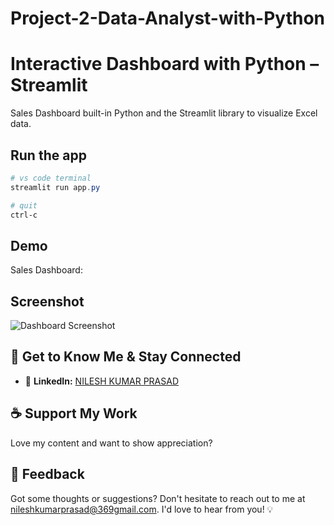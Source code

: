 # Project-2-Data-Analyst-with-Python

# Interactive Dashboard with Python – Streamlit

Sales Dashboard built-in Python and the Streamlit library to visualize Excel data.


## Run the app
```Powershell
# vs code terminal
streamlit run app.py

# quit
ctrl-c
```

## Demo
Sales Dashboard: 

## Screenshot
![Dashboard Screenshot](https://github.com/Valac47/Project-2-Data-Analyst-with-Python/assets/148631804/73371964-8887-4aed-aebc-f955a7e8bf31)

## 🤝 Get to Know Me & Stay Connected

- 💼 **LinkedIn:** [NILESH KUMAR PRASAD](www.linkedin.com/in/nilesh-kumar-prasad-89253128b)
  

## ☕️ Support My Work
Love my content and want to show appreciation? 


## 💌 Feedback
Got some thoughts or suggestions? Don't hesitate to reach out to me at nileshkumarprasad@369gmail.com. I'd love to hear from you! 💡

